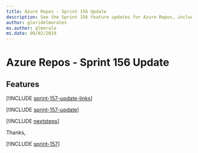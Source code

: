 ```yaml
---
title: Azure Repos - Sprint 156 Update
description: See the Sprint 156 feature updates for Azure Repos, including next steps.
author: gloridelmorales
ms.author: glmorale
ms.date: 09/02/2019
---
```


# Azure Repos - Sprint 156 Update

## Features

[!INCLUDE [sprint-157-update-links](../includes/repos/sprint-157-update-links.md)]

[!INCLUDE [sprint-157-update](../includes/repos/sprint-157-update.md)]

[!INCLUDE [nextsteps](../includes/nextsteps.md)]

Thanks,

[!INCLUDE [sprint-157](../includes/signer/sprint-157.md)]
